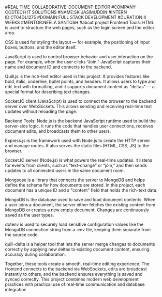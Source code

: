 #REAL-TIME-COLLABORATIVE-DOCUMENT-EDITOR
#COMPANY: CODTECH IT SOLUTIONS 
#NAME:SK JASIMUDDIN 
#INTERN ID:CT04DL1275 
#DOMAIN:FULL STACK DEVELOPMENT 
#DURATION:4 WEEKS 
#MENTOR:NEELA SANTOSH 
#about project 
Frontend Tools:
HTML is used to structure the web pages, such as the login screen and the editor area.

CSS is used for styling the layout — for example, the positioning of input boxes, buttons, and the editor itself.

JavaScript is used to control browser behavior and user interaction on the page. For example, when the user clicks “Join,” JavaScript captures their name and document ID and connects to the backend.

Quill.js is the rich-text editor used in this project. It provides features like bold, italic, underline, bullet points, and headers. It allows users to type and edit text with formatting, and it supports document content as "deltas" — a special format for describing text changes.

Socket.IO client (JavaScript) is used to connect the browser to the backend server over WebSockets. This allows sending and receiving real-time text updates without reloading the page.

Backend Tools:
Node.js is the backend JavaScript runtime used to build the server-side logic. It runs the code that handles user connections, receives document edits, and broadcasts them to other users.

Express.js is the framework used with Node.js to create the HTTP server and manage routes. It also serves the static files (HTML, CSS, JS) to the browser.

Socket.IO server (Node.js) is what powers the real-time updates. It listens for events from clients, such as “text-change” or “join,” and then sends updates to all connected users in the same document room.

Mongoose is a library that connects the server to MongoDB and helps define the schema for how documents are stored. In this project, each document has a unique ID and a "content" field that holds the rich-text data.

MongoDB is the database used to save and load document contents. When a user joins a document, the server either fetches the existing content from MongoDB or creates a new empty document. Changes are continuously saved as the user types.

dotenv is used to securely load sensitive configuration values like the MongoDB connection string from a .env file, keeping them separate from the source code.

quill-delta is a helper tool that lets the server merge changes to documents correctly by applying new deltas to existing document content, ensuring accuracy during collaboration.

Together, these tools create a smooth, real-time editing experience. The frontend connects to the backend via WebSockets, edits are broadcast instantly to others, and the backend ensures everything is saved and synced correctly. This project combines modern web development practices with practical use of real-time communication and database integration

